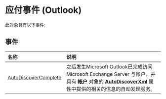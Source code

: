 
# 应付事件 (Outlook)
此对象具有以下事件:

## 事件



|**名称**|**说明**|
|:-----|:-----|
|[AutoDiscoverComplete](86738163-4fb3-b2f5-40bd-4704081d4564.md)|之后发生Microsoft Outlook已完成访问 Microsoft Exchange Server 与帐户，并具有 **[帐户](f624438c-4e45-2822-18b6-bfe8074a33c0.md)** 对象的 **[AutoDiscoverXml](201c5aba-5cff-0934-a750-b4ac0cb30860.md)** 属性中提供的相关的信息的自动发现服务。|
